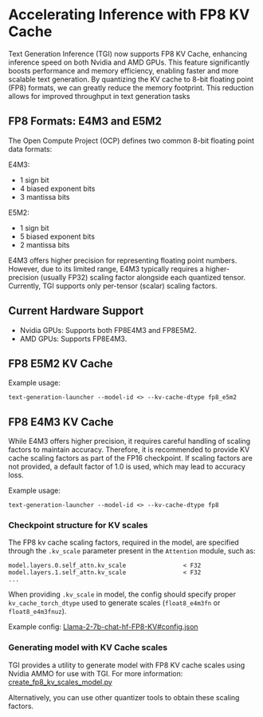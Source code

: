 # Accelerating Inference with FP8 KV Cache

Text Generation Inference (TGI) now supports FP8 KV Cache, enhancing inference speed on both Nvidia and AMD GPUs. This feature significantly boosts performance and memory efficiency, enabling faster and more scalable text generation. By quantizing the KV cache to 8-bit floating point (FP8) formats, we can greatly reduce the memory footprint. This reduction allows for improved throughput in text generation tasks

## FP8 Formats: E4M3 and E5M2
The Open Compute Project (OCP) defines two common 8-bit floating point data formats:

E4M3:

* 1 sign bit
* 4 biased exponent bits
* 3 mantissa bits

E5M2:

* 1 sign bit
* 5 biased exponent bits
* 2 mantissa bits

E4M3 offers higher precision for representing floating point numbers. However, due to its limited range, E4M3 typically requires a higher-precision (usually FP32) scaling factor alongside each quantized tensor. Currently, TGI supports only per-tensor (scalar) scaling factors.

## Current Hardware Support

* Nvidia GPUs:  Supports both FP8E4M3 and FP8E5M2.
* AMD GPUs: Supports FP8E4M3.

## FP8 E5M2 KV Cache
Example usage:
```
text-generation-launcher --model-id <> --kv-cache-dtype fp8_e5m2
```

## FP8 E4M3 KV Cache
While E4M3 offers higher precision, it requires careful handling of scaling factors to maintain accuracy. Therefore, it is recommended to provide KV cache scaling factors as part of the FP16 checkpoint. If scaling factors are not provided, a default factor of 1.0 is used, which may lead to accuracy loss.

Example usage:
```
text-generation-launcher --model-id <> --kv-cache-dtype fp8
```

### Checkpoint structure for KV scales
The FP8 kv cache scaling factors, required in the model, are specified through the `.kv_scale` parameter present in the `Attention` module, such as:

```
model.layers.0.self_attn.kv_scale                < F32
model.layers.1.self_attn.kv_scale                < F32
...
```

When providing `.kv_scale` in model, the config should specify proper `kv_cache_torch_dtype` used to generate scales (`float8_e4m3fn` or `float8_e4m3fnuz`).

Example config: [Llama-2-7b-chat-hf-FP8-KV#config.json](https://huggingface.co/mohitsha/Llama-2-7b-chat-hf-FP8-KV/blob/main/config.json#L14)

### Generating model with KV Cache scales

TGI provides a utility to generate model with FP8 KV cache scales using Nvidia AMMO for use with TGI. For more information: [create_fp8_kv_scales_model.py](https://github.com/huggingface/text-generation-inference/examples/fp8_kvcache/create_fp8_kv_scales_model.py)

Alternatively, you can use other quantizer tools to obtain these scaling factors.
